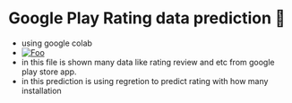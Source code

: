 # Google Play Rating data prediction 🤖

- using google colab
- <a href="https://colab.research.google.com/github/alpinrp02/googleplaystore_rating_prediction/blob/main/googleplaystore_rating_prediction.ipynb" rel="Open in Collab">![Foo](https://colab.research.google.com/assets/colab-badge.svg)</a>
- in this file is shown many data like rating review and etc from google play store app.
- in this prediction is using regretion to predict rating with how many installation

